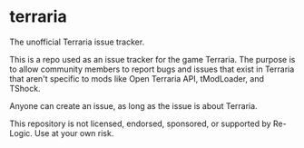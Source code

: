 # terraria
The unofficial Terraria issue tracker.

This is a repo used as an issue tracker for the game Terraria. The purpose is to allow community members to report bugs and issues that exist in Terraria that aren't specific to mods like Open Terraria API, tModLoader, and TShock.

Anyone can create an issue, as long as the issue is about Terraria.

This repository is not licensed, endorsed, sponsored, or supported by Re-Logic. Use at your own risk.
